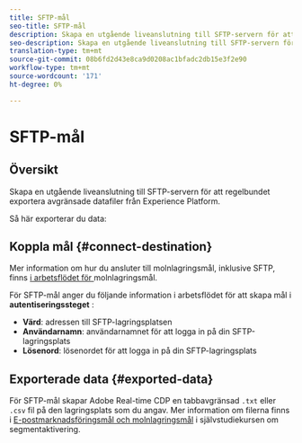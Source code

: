 ```yaml
---
title: SFTP-mål
seo-title: SFTP-mål
description: Skapa en utgående liveanslutning till SFTP-servern för att regelbundet exportera avgränsade datafiler från Experience Platform.
seo-description: Skapa en utgående liveanslutning till SFTP-servern för att regelbundet exportera avgränsade datafiler från Experience Platform.
translation-type: tm+mt
source-git-commit: 08b6fd2d43e8ca9d0208ac1bfadc2db15e3f2e90
workflow-type: tm+mt
source-wordcount: '171'
ht-degree: 0%

---
```



# SFTP-mål

## Översikt

Skapa en utgående liveanslutning till SFTP-servern för att regelbundet exportera avgränsade datafiler från Experience Platform.

Så här exporterar du data:

## Koppla mål {#connect-destination}

Mer information om hur du ansluter till molnlagringsmål, inklusive SFTP, finns [i arbetsflödet för ](/help/rtcdp/destinations/cloud-storage-destinations-workflow.md)molnlagringsmål.

För SFTP-mål anger du följande information i arbetsflödet för att skapa mål i **autentiseringssteget** :

* **Värd**: adressen till SFTP-lagringsplatsen
* **Användarnamn**: användarnamnet för att logga in på din SFTP-lagringsplats
* **Lösenord**: lösenordet för att logga in på din SFTP-lagringsplats

## Exporterade data {#exported-data}

För SFTP-mål skapar Adobe Real-time CDP en tabbavgränsad `.txt` eller `.csv` fil på den lagringsplats som du angav. Mer information om filerna finns i [E-postmarknadsföringsmål och molnlagringsmål](/help/rtcdp/destinations/activate-destinations.md#esp-and-cloud-storage) i självstudiekursen om segmentaktivering.
